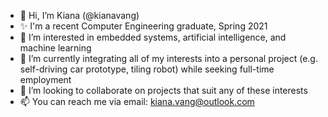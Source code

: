 - 👋 Hi, I’m Kiana (@kianavang)
- ✨ I'm a recent Computer Engineering graduate, Spring 2021
- 👀 I’m interested in embedded systems, artificial intelligence, and machine learning
- 🌱 I’m currently integrating all of my interests into a personal project (e.g. self-driving car prototype, tiling robot) while seeking full-time employment
- 💞️ I’m looking to collaborate on projects that suit any of these interests
- 📫 You can reach me via email: kiana.vang@outlook.com

<!---
kianavang/kianavang is a ✨ special ✨ repository because its `README.md` (this file) appears on your GitHub profile.
You can click the Preview link to take a look at your changes.
--->

